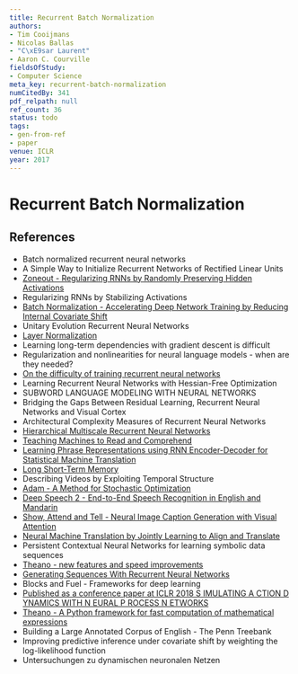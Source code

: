 ```yaml
---
title: Recurrent Batch Normalization
authors:
- Tim Cooijmans
- Nicolas Ballas
- "C\xE9sar Laurent"
- Aaron C. Courville
fieldsOfStudy:
- Computer Science
meta_key: recurrent-batch-normalization
numCitedBy: 341
pdf_relpath: null
ref_count: 36
status: todo
tags:
- gen-from-ref
- paper
venue: ICLR
year: 2017
---
```


# Recurrent Batch Normalization

## References

- Batch normalized recurrent neural networks
- A Simple Way to Initialize Recurrent Networks of Rectified Linear Units
- [Zoneout - Regularizing RNNs by Randomly Preserving Hidden Activations](./zoneout-regularizing-rnns-by-randomly-preserving-hidden-activations.md)
- Regularizing RNNs by Stabilizing Activations
- [Batch Normalization - Accelerating Deep Network Training by Reducing Internal Covariate Shift](./batch-normalization-accelerating-deep-network-training-by-reducing-internal-covariate-shift.md)
- Unitary Evolution Recurrent Neural Networks
- [Layer Normalization](./layer-normalization.md)
- Learning long-term dependencies with gradient descent is difficult
- Regularization and nonlinearities for neural language models - when are they needed?
- [On the difficulty of training recurrent neural networks](./on-the-difficulty-of-training-recurrent-neural-networks.md)
- Learning Recurrent Neural Networks with Hessian-Free Optimization
- SUBWORD LANGUAGE MODELING WITH NEURAL NETWORKS
- Bridging the Gaps Between Residual Learning, Recurrent Neural Networks and Visual Cortex
- Architectural Complexity Measures of Recurrent Neural Networks
- [Hierarchical Multiscale Recurrent Neural Networks](./hierarchical-multiscale-recurrent-neural-networks.md)
- [Teaching Machines to Read and Comprehend](./teaching-machines-to-read-and-comprehend.md)
- [Learning Phrase Representations using RNN Encoder-Decoder for Statistical Machine Translation](./learning-phrase-representations-using-rnn-encoder-decoder-for-statistical-machine-translation.md)
- [Long Short-Term Memory](./long-short-term-memory.md)
- Describing Videos by Exploiting Temporal Structure
- [Adam - A Method for Stochastic Optimization](./adam-a-method-for-stochastic-optimization.md)
- [Deep Speech 2 - End-to-End Speech Recognition in English and Mandarin](./deep-speech-2-end-to-end-speech-recognition-in-english-and-mandarin.md)
- [Show, Attend and Tell - Neural Image Caption Generation with Visual Attention](./show-attend-and-tell-neural-image-caption-generation-with-visual-attention.md)
- [Neural Machine Translation by Jointly Learning to Align and Translate](./neural-machine-translation-by-jointly-learning-to-align-and-translate.md)
- Persistent Contextual Neural Networks for learning symbolic data sequences
- [Theano - new features and speed improvements](./theano-new-features-and-speed-improvements.md)
- [Generating Sequences With Recurrent Neural Networks](./generating-sequences-with-recurrent-neural-networks.md)
- Blocks and Fuel - Frameworks for deep learning
- [Published as a conference paper at ICLR 2018 S IMULATING A CTION D YNAMICS WITH N EURAL P ROCESS N ETWORKS](./published-as-a-conference-paper-at-iclr-2018-s-imulating-a-ction-d-ynamics-with-n-eural-p-rocess-n-etworks.md)
- [Theano - A Python framework for fast computation of mathematical expressions](./theano-a-python-framework-for-fast-computation-of-mathematical-expressions.md)
- Building a Large Annotated Corpus of English - The Penn Treebank
- Improving predictive inference under covariate shift by weighting the log-likelihood function
- Untersuchungen zu dynamischen neuronalen Netzen
